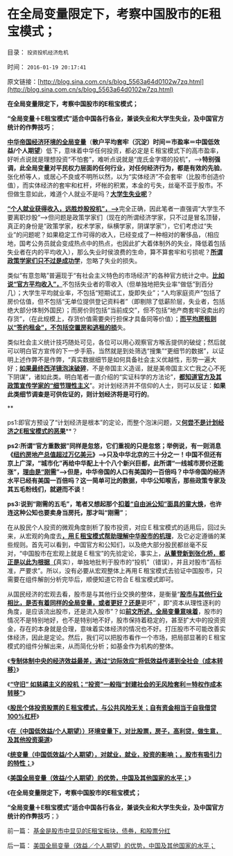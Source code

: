 # 在全局变量限定下，考察中国股市的E租宝模式；

目录： `投资投机经济危机` 

时间： `2016-01-19 20:17:41` 

原文链接：[http://blog.sina.com.cn/s/blog_5563a64d0102w7zq.html](http://blog.sina.com.cn/s/blog_5563a64d0102w7zq.html)

**在全局变量限定下，考察中国股市的E租宝模式；**

**“全局变量＋E租宝模式”适合中国各行各业，兼谈失业和大学生失业，及中国官方统计的作弊技巧**；

[**中华帝国经济环境的全局变量**](../../../2016/1/17/（中国低效益／个人期望），对就业，就业，投资的影响.md)（**散户平均套牢（沉淀）时间＝市盈率＝中国低效益/个人期望**）低下，意味着中华任何投资，都必定是Ｅ租宝模式下的高市盈率，好听点说就是理想投资“不怕套”，难听点说就是“庞氏金字塔的投机”，——>**特别强调，此全局变量对平民权力层面的任何行业，对任何经济行为，都是有效的先验**。张化桥等人，或居心不良或不明所以然，以为“实体经济”不会套牢（比股市创造价值），而实体经济的套牢和杠杆，坏帐的积累，本金的亏失，丝毫不亚于股市。不但做生意如此，难道个人就业不是吗？[**大学生失业呢**](../../../2014/5/26/读书的确已经无用！“失业，体制外低薪”是教育投资者的灾难；.md)？

[**“个人就业获得收入，远胜炒股投机”，——>**](../../../2008/12/31/失业大学生“职业炒股”是天真地缺乏职业信心.md)完全正确，因此笔者一直强调“大学生不要离职炒股”——>但问题是政策学家们（现在的所谓经济学家，只不过是冒名顶替，真正的身份是“政策学家，权术学家，纵横学家，阴谋学家”），它们考虑过“失业”的问题呢？如果稳定工作可得的收入，已经变成了一种相对的奢侈品，（相应地，国考公务员就会变成热点中的热点，也因此扩大着体制外的失业，降低着包括失业者在内的平均收入），那么失业时侯浪费的生命，算不算套牢和亏损呢？[**所谓政策学家们只不过是成功学**](../../../2008/10/20/欣赏专家们之无知，无耻，与无良.md)，忽略了失业的损失。

类似“有意忽略”普遍现于“有社会主义特色的市场经济”的各种官方统计之中。[**比如说“官方平均收入”，**](../../../2015/6/10/“全国平均工资统计”是为“公务员加薪”讲政治的艺术吗？.md)不包括失业者的零收入（但单独地把失业率“做低”到百分几）；大学生平均就业率，不包括“短期试工，旋即失业”；“人均家庭资产”包括了房价估值，但不包括“无单位提供登记资料者”（即剔除了低薪阶层，失业者，包括绝大部分体制外国民）；而房价则包括“当前成交”，但不包括“地产商套牢没卖出的存货”，（在此规模上，存货价值需要央行担保才具备同等价值）；[**而平均房租则以“签约租金”，不包括空置房和逃租的损**](../../../2013/8/28/房租价格和房价涨跌的一些现象的理解.md)失。

类似社会主义统计技巧随处可见，各位可以用心观察官方喉舌提供的破绽；然后就可以明白官方宣传的下一步手筋，当然就是到处筛选“搜集”“更细节的数据”，以证明上述作弊不是作弊，“真实数据细节是如何具备社会主义优越性，形势一遍大好；[**如果最终西洋镜泡沫破碎**](../../../2008/4/12/人民币升值和中国的经济增长.md)，不是帝国主义造谣，就是美帝国主义亡我之心不死下阴谋”，诸如此类。明白笔者一直介绍的“实证科学的方法论”，[**都知道官方及其政策宣传学家的“细节理性主义**](../../../2014/1/14/研究“社会可持续性”的经济学，被剪刀差限定于“短缺原理”.md)”。对计划经济并不信仰的人士，则可以反证：**如果此类细节调查是可供佐证的，则计划经济将是可行的**。

**

ps1:即官方预设了“计划经济是根本”的定论，而整个泡沫问题，又[**何尝不是计划经济之E租宝模式的恶果**](../../../2015/12/24/从E租宝理解所有“投机，泡沫，金融危机”的共同模式；.md)**？

**ps2:所谓“官方重数据”同样是忽悠，它们重视的只是忽悠；举例说，有一则消息《[**纽约房地产总值超过万亿美元**](http://finance.sina.com.cn/stock/usstock/c/2016-01-18/doc-ifxnqrkc6578828.shtml)》——>只及中华北京的三十分之一！中国不但还有京上广深，“城市化”再给中华配上十个八个新兴巨都，此所谓“一线城市房价还能涨”，[**理由是“刚需**](../../../2015/7/25/“房地产刚需”宣传中的概念偷换，丧尽天良的房托.md)”——>但是，中华帝国的人口有美国的一百倍吗？中华帝国的经济水平已经有美国一百倍吗？这一简单可比的数据，中华公知喉舌，那些政策专家及其五毛粉线们，就避而不谈**！

**ps3:说到“刚需的五毛”，笔者又想起那个[**扣着“自由派公知”面具的童大焕**](../../../2013/2/12/“市场总能擦屁股”之“要死！老百姓先死”.md)，也许连这种公知也要卖身当房托，那才叫“刚需”**；

在从股民个人投资的微观角度剖析了股市投资，对应Ｅ租宝模式的适用后，回过头来，从宏观的角度去[**，用Ｅ租宝模式帮助理解中华股市的机理**](../../../2015/12/23/君子善其事，必先利其器，试刀“土地财政高房价”.md)，及它必定遵循的某些规则。首先可以看到，中国官方和公知们，以及绝大部分股民都丝毫不反对，“中国股市在宏观上就是Ｅ租宝”的先验定论，事实上，[**从董登新到张化桥，都正是以此为根据（**](../../../2009/12/10/专家教授嫌中国税收太轻，“向国际接轨”.md)真实），单独地批判于股市的“投机”（错误），并且对股市“高标准，严要求”。所以，没有必要从宏观整体上再用Ｅ租宝模式去验证中国股市，只需要在组件解剖分析完毕后，顺便知道它符合Ｅ租宝模式即可。

从国民经济的宏观去看，股市是与其他行业交换的整体，是衡量“[**股市与其他行业相比，是否有着同样的全局变量，或者更好？还是**](../../../2013/2/8/张化桥先生认为“中国老百姓和民营越来越富”吗？.md)更坏”
，即“资本从理性逐利的角度，是应该流出股市，还是流入股市”？如[**前文所述，全局变量意味着**](../../../2016/1/14/散户平均套牢（沉淀）时间＝平均市盈率＝中国低效益／个人期望.md)，股市的情况不是特别地好，也不是特别地不好，股市保持着稳定的，甚至扩大中的投资资金，存在的本身就是合理，意味着实体经济的情况也不好。打压股市不可能改善实体经济，因此是定论。然后，我们可以把股市看作一个市场，把局部显著的Ｅ租宝模式的组件分解出来，从而简化分析；如基金作为机构的整体。

《[**专制体制中央的经济效益最差，通过“边际效应”将低效益传递到全社会（成本转移）**](../../../2016/1/11/特权最大化是“边际效应”，不是“边际效用”.md)》

《[**“守旧”
如慈禧主义的投机；“投资”一般指“封建社会的无风险套利＝特权作成本转移”**](../../../2016/1/12/“守旧”如慈禧主义，也是一种投机；.md)》

《[**股民个体投资股票的Ｅ租宝模式，与公共风险无关；自有资金相当于自我借贷100%杠杆**](../../../2016/1/13/股民对股票回报期望，其年化利率，与炒房，投利贷的对比；.md)》

《[**在（中国低效益/个人期望））环境变量下，对比股票，房子，高利贷，做生意，及其他投资渠道**](../../../2016/1/14/散户平均套牢（沉淀）时间＝平均市盈率＝中国低效益／个人期望.md)》

《[**统变量（中国低效益/个人期望），对就业，就业，投资的影响；，股市有吸引力的特性；**](../../../2016/1/17/（中国低效益／个人期望），对就业，就业，投资的影响.md)》

《[**美国全局变量（效益/个人期望）的优势，中国及其他国家的水平；**](../../../2016/1/18/美国全局变量（效益／个人期望）的优势，中国及其他国家的水平；.md)》

《**在全局变量限定下，考察中国股市的E租宝模式；**

**“全局变量＋E租宝模式”适合中国各行各业，兼谈失业和大学生失业，及中国官方统计的作弊技巧**；》

前一篇： [基金是股市中显见的E租宝板块，债券，和股票分红](../../../2016/1/20/基金是股市中显见的E租宝板块，债券，和股票分红.md)

后一篇： [美国全局变量（效益／个人期望）的优势，中国及其他国家的水平；](../../../2016/1/18/美国全局变量（效益／个人期望）的优势，中国及其他国家的水平；.md)

